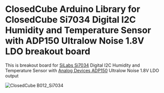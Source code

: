 ClosedCube Arduino Library for
ClosedCube Si7034 Digital I2C Humidity and Temperature Sensor with ADP150 Ultralow Noise 1.8V LDO breakout board
================================================================================================================

This is breakout board for [SiLabs Si7034](http://www.silabs.com/products/sensors/humidity) Digital I2C Humidity and Temperature Sensor with [Analog Devices ADP150](http://www.analog.com/en/products/power-management/linear-regulators/adp150.html) Ultralow Noise 1.8V LDO output


![ClosedCube B012_Si7034](http://images.closedcube.uk/B012_SI7034/ClosedCube_B012_SI7034_GitHub_Pic1.jpg)
